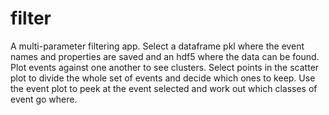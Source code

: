 # filter
A multi-parameter filtering app. Select a dataframe pkl where the event names and properties are saved and an hdf5 where the data can be found.
Plot events against one another to see clusters.
Select points in the scatter plot to divide the whole set of events and decide which ones to keep.
Use the event plot to peek at the event selected and work out which classes of event go where.